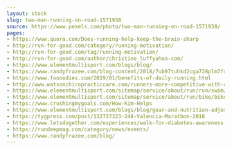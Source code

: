 ```yaml
---
layout: stock
slug: two-man-running-on-road-1571938
source: https://www.pexels.com/photo/two-man-running-on-road-1571938/
pages:
- https://www.quora.com/Does-running-help-keep-the-brain-sharp
- http://run-for-good.com/category/running-motivation/
- http://run-for-good.com/tag/running-motivation/
- http://run-for-good.com/author/christine_luffyahoo-com/
- https://www.elementmultisport.com/blogs/blog/
- https://www.randyfrazee.com/blog-content/2018/7ub97tuhkd2cga728plm7forz6fncp
- https://www.foooodies.com/2019/01/benefits-of-daily-running.html
- http://www.watsonchiropracticcare.com/runners-more-competitive-with-chiropractic/
- https://www.elementmultisport.com/sitemap/service/about/run/run/swim/
- https://www.elementmultisport.com/sitemap/service/about/run/bike/bike/
- https://www.crushingmygoals.com/How-Kim-Helps
- https://www.elementmultisport.com/blogs/blog/gear-and-nutrition-adjustments-for-cold-weather-tr/
- https://tygpress.com/post/132727323-248-Valencia-Marathon-2018
- https://www.letsdogether.com/experiences/walk-for-diabetes-awareness
- https://rundeepmag.com/category/news/events/
- https://www.randyfrazee.com/blog/
---
```

